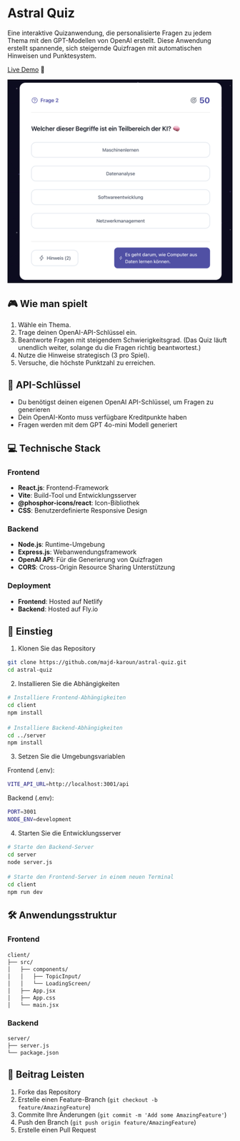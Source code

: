 # Astral Quiz
Eine interaktive Quizanwendung, die personalisierte Fragen zu jedem Thema mit den GPT-Modellen von OpenAI erstellt. Diese Anwendung erstellt spannende, sich steigernde Quizfragen mit automatischen Hinweisen und Punktesystem.

[Live Demo](https://astral-quiz.netlify.app) 🚀

![Astral Quiz Interface](./screenshot.png)


## 🎮 Wie man spielt

1. Wähle ein Thema.
2. Trage deinen OpenAI-API-Schlüssel ein.
3. Beantworte Fragen mit steigendem Schwierigkeitsgrad.
(Das Quiz läuft unendlich weiter, solange du die Fragen richtig beantwortest.)
4. Nutze die Hinweise strategisch (3 pro Spiel).
5. Versuche, die höchste Punktzahl zu erreichen.
   

## 🔑 API-Schlüssel

- Du benötigst deinen eigenen OpenAI API-Schlüssel, um Fragen zu generieren
- Dein OpenAI-Konto muss verfügbare Kreditpunkte haben
- Fragen werden mit dem GPT 4o-mini Modell generiert


## 💻 Technische Stack
### Frontend
- **React.js**: Frontend-Framework
- **Vite**: Build-Tool und Entwicklungsserver
- **@phosphor-icons/react**: Icon-Bibliothek
- **CSS**: Benutzerdefinierte Responsive Design

### Backend
- **Node.js**: Runtime-Umgebung
- **Express.js**: Webanwendungsframework
- **OpenAI API**: Für die Generierung von Quizfragen
- **CORS**: Cross-Origin Resource Sharing Unterstützung

### Deployment
- **Frontend**: Hosted auf Netlify
- **Backend**: Hosted auf Fly.io

## 🚀 Einstieg

1. Klonen Sie das Repository
```bash
git clone https://github.com/majd-karoun/astral-quiz.git
cd astral-quiz
```

2. Installieren Sie die Abhängigkeiten
```bash
# Installiere Frontend-Abhängigkeiten
cd client
npm install

# Installiere Backend-Abhängigkeiten
cd ../server
npm install
```

3. Setzen Sie die Umgebungsvariablen

Frontend (.env):
```bash
VITE_API_URL=http://localhost:3001/api
```

Backend (.env):
```bash
PORT=3001
NODE_ENV=development
```

4. Starten Sie die Entwicklungsserver
```bash
# Starte den Backend-Server
cd server
node server.js

# Starte den Frontend-Server in einem neuen Terminal
cd client
npm run dev
```


## 🛠️ Anwendungsstruktur

### Frontend
```
client/
├── src/
│   ├── components/
│   │   ├── TopicInput/
│   │   └── LoadingScreen/
│   ├── App.jsx
│   ├── App.css
│   └── main.jsx
```

### Backend
```
server/
├── server.js
└── package.json
```


## 🤝 Beitrag Leisten

1. Forke das Repository
2. Erstelle einen Feature-Branch (`git checkout -b feature/AmazingFeature`)
3. Commite Ihre Änderungen (`git commit -m 'Add some AmazingFeature'`)
4. Push den Branch (`git push origin feature/AmazingFeature`)
5. Erstelle einen Pull Request
